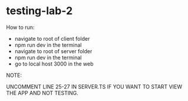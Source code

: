 # testing-lab-2

How to run:

- navigate to root of client folder
- npm run dev in the terminal
- navigate to root of server folder
- npm run dev in the terminal
- go to local host 3000 in the web

NOTE:

UNCOMMENT LINE 25-27 IN SERVER.TS IF YOU WANT TO START VIEW THE APP AND NOT TESTING.
